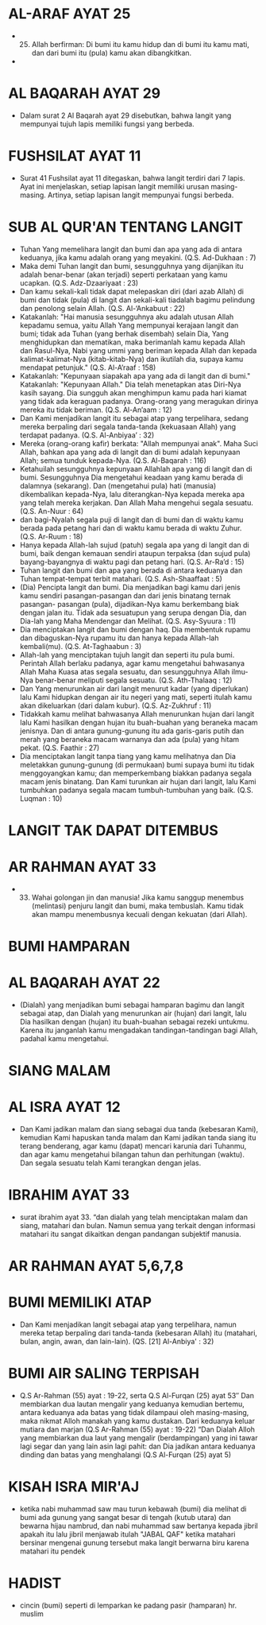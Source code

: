 # AL-ARAF AYAT 25
- 25. Allah berfirman: Di bumi itu kamu hidup dan di bumi itu kamu mati, dan dari bumi itu (pula) kamu akan dibangkitkan.
- 
# AL BAQARAH AYAT 29
- Dalam surat 2 Al Baqarah ayat 29 disebutkan, bahwa langit yang mempunyai tujuh lapis memiliki fungsi yang berbeda.

# FUSHSILAT AYAT 11
- Surat 41 Fushsilat ayat 11 ditegaskan, bahwa langit terdiri dari 7 lapis. Ayat ini menjelaskan, setiap lapisan langit memiliki urusan masing-masing. Artinya, setiap lapisan langit mempunyai fungsi berbeda.

# SUB AL QUR'AN TENTANG LANGIT
- Tuhan Yang memelihara langit dan bumi dan apa yang ada di antara keduanya, jika kamu adalah orang yang meyakini. (Q.S. Ad-Dukhaan : 7)
- Maka demi Tuhan langit dan bumi, sesungguhnya yang dijanjikan itu adalah benar-benar (akan terjadi) seperti perkataan yang kamu ucapkan. (Q.S. Adz-Dzaariyaat : 23)
- Dan kamu sekali-kali tidak dapat melepaskan diri (dari azab Allah) di bumi dan tidak (pula) di langit dan sekali-kali tiadalah bagimu pelindung dan penolong selain Allah. (Q.S. Al-‘Ankabuut : 22)
- Katakanlah: "Hai manusia sesungguhnya aku adalah utusan Allah kepadamu semua, yaitu Allah Yang mempunyai kerajaan langit dan bumi; tidak ada Tuhan (yang berhak disembah) selain Dia, Yang menghidupkan dan mematikan, maka berimanlah kamu kepada Allah dan Rasul-Nya, Nabi yang ummi yang beriman kepada Allah dan kepada kalimat-kalimat-Nya (kitab-kitab-Nya) dan ikutilah dia, supaya kamu mendapat petunjuk." (Q.S. Al-A’raaf : 158)
- Katakanlah: "Kepunyaan siapakah apa yang ada di langit dan di bumi." Katakanlah: "Kepunyaan Allah." Dia telah menetapkan atas Diri-Nya kasih sayang. Dia sungguh akan menghimpun kamu pada hari kiamat yang tidak ada keraguan padanya. Orang-orang yang meragukan dirinya mereka itu tidak beriman. (Q.S. Al-An’aam : 12)
- Dan Kami menjadikan langit itu sebagai atap yang terpelihara, sedang mereka berpaling dari segala tanda-tanda (kekuasaan Allah) yang terdapat padanya. (Q.S. Al-Anbiyaa’ : 32)
- Mereka (orang-orang kafir) berkata: "Allah mempunyai anak". Maha Suci Allah, bahkan apa yang ada di langit dan di bumi adalah kepunyaan Allah; semua tunduk kepada-Nya. (Q.S. Al-Baqarah : 116)
- Ketahuilah sesungguhnya kepunyaan Allahlah apa yang di langit dan di bumi. Sesungguhnya Dia mengetahui keadaan yang kamu berada di dalamnya (sekarang). Dan (mengetahui pula) hati (manusia) dikembalikan kepada-Nya, lalu diterangkan-Nya kepada mereka apa yang telah mereka kerjakan. Dan Allah Maha mengehui segala sesuatu. (Q.S. An-Nuur : 64)
- dan bagi-Nyalah segala puji di langit dan di bumi dan di waktu kamu berada pada petang hari dan di waktu kamu berada di waktu Zuhur. (Q.S. Ar-Ruum : 18)
- Hanya kepada Allah-lah sujud (patuh) segala apa yang di langit dan di bumi, baik dengan kemauan sendiri ataupun terpaksa (dan sujud pula) bayang-bayangnya di waktu pagi dan petang hari. (Q.S. Ar-Ra’d : 15)
- Tuhan langit dan bumi dan apa yang berada di antara keduanya dan Tuhan tempat-tempat terbit matahari. (Q.S. Ash-Shaaffaat : 5)
- (Dia) Pencipta langit dan bumi. Dia menjadikan bagi kamu dari jenis kamu sendiri pasangan-pasangan dan dari jenis binatang ternak pasangan- pasangan (pula), dijadikan-Nya kamu berkembang biak dengan jalan itu. Tidak ada sesuatupun yang serupa dengan Dia, dan Dia-lah yang Maha Mendengar dan Melihat. (Q.S. Asy-Syuura : 11)
- Dia menciptakan langit dan bumi dengan haq. Dia membentuk rupamu dan dibaguskan-Nya rupamu itu dan hanya kepada Allah-lah kembali(mu). (Q.S. At-Taghaabun : 3)
- Allah-lah yang menciptakan tujuh langit dan seperti itu pula bumi. Perintah Allah berlaku padanya, agar kamu mengetahui bahwasanya Allah Maha Kuasa atas segala sesuatu, dan sesungguhnya Allah ilmu-Nya benar-benar meliputi segala sesuatu. (Q.S. Ath-Thalaaq : 12)
- Dan Yang menurunkan air dari langit menurut kadar (yang diperlukan) lalu Kami hidupkan dengan air itu negeri yang mati, seperti itulah kamu akan dikeluarkan (dari dalam kubur). (Q.S. Az-Zukhruf : 11)
- Tidakkah kamu melihat bahwasanya Allah menurunkan hujan dari langit lalu Kami hasilkan dengan hujan itu buah-buahan yang beraneka macam jenisnya. Dan di antara gunung-gunung itu ada garis-garis putih dan merah yang beraneka macam warnanya dan ada (pula) yang hitam pekat. (Q.S. Faathir : 27)
- Dia menciptakan langit tanpa tiang yang kamu melihatnya dan Dia meletakkan gunung-gunung (di permukaan) bumi supaya bumi itu tidak menggoyangkan kamu; dan memperkembang biakkan padanya segala macam jenis binatang. Dan Kami turunkan air hujan dari langit, lalu Kami tumbuhkan padanya segala macam tumbuh-tumbuhan yang baik. (Q.S. Luqman : 10)


# LANGIT TAK DAPAT DITEMBUS 
# AR RAHMAN AYAT 33
- 33. Wahai golongan jin dan manusia! Jika kamu sanggup menembus (melintasi) penjuru langit dan bumi, maka tembuslah. Kamu tidak akan mampu menembusnya kecuali dengan kekuatan (dari Allah).


# BUMI HAMPARAN
# AL BAQARAH AYAT 22
- (Dialah) yang menjadikan bumi sebagai hamparan bagimu dan langit sebagai atap, dan Dialah yang menurunkan air (hujan) dari langit, lalu Dia hasilkan dengan (hujan) itu buah-buahan sebagai rezeki untukmu. Karena itu janganlah kamu mengadakan tandingan-tandingan bagi Allah, padahal kamu mengetahui.

# SIANG MALAM 
# AL ISRA AYAT 12
- Dan Kami jadikan malam dan siang sebagai dua tanda (kebesaran Kami), kemudian Kami hapuskan tanda malam dan Kami jadikan tanda siang itu terang benderang, agar kamu (dapat) mencari karunia dari Tuhanmu, dan agar kamu mengetahui bilangan tahun dan perhitungan (waktu). Dan segala sesuatu telah Kami terangkan dengan jelas.


# IBRAHIM AYAT 33
- surat ibrahim ayat 33. “dan dialah yang telah menciptakan malam dan siang, matahari dan bulan. Namun semua yang terkait dengan informasi matahari itu sangat dikaitkan dengan pandangan subjektif manusia.

# AR RAHMAN AYAT 5,6,7,8

# BUMI MEMILIKI ATAP
- Dan Kami menjadikan langit sebagai atap yang terpelihara, namun mereka tetap berpaling dari tanda-tanda (kebesaran Allah) itu (matahari, bulan, angin, awan, dan lain-lain). (QS. [21] Al-Anbiya' : 32)

# BUMI AIR SALING TERPISAH
- Q.S Ar-Rahman (55) ayat : 19-22, serta Q.S Al-Furqan (25) ayat 53″ Dan membiarkan dua lautan mengalir yang keduanya kemudian bertemu, antara keduanya ada batas yang tidak dilampaui oleh masing-masing, maka nikmat Alloh manakah yang kamu dustakan. Dari keduanya keluar mutiara dan marjan  (Q.S Ar-Rahman (55) ayat : 19-22)
“Dan Dialah Alloh yang membiarkan dua laut yang mengalir (berdampingan) yang ini tawar lagi segar dan yang lain asin lagi pahit: dan Dia jadikan antara keduanya dinding dan batas yang menghalangi (Q.S Al-Furqan (25) ayat 5)

# KISAH ISRA MIR'AJ 
- ketika nabi muhammad saw mau turun kebawah (bumi) dia melihat di bumi ada gunung yang sangat besar di tengah (kutub utara) dan bewarna hijau nambrud, dan nabi  muhammad saw bertanya kepada jibril apakah itu lalu jibril menjawab itulah "JABAL QAF" ketika matahari bersinar mengenai gunung tersebut maka langit berwarna biru
 karena matahari itu pendek

# HADIST
- cincin (bumi) seperti di lemparkan ke padang pasir (hamparan) hr. muslim
